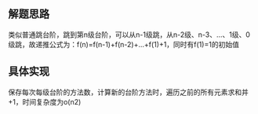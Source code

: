 ## 解题思路
类似普通跳台阶，跳到第n级台阶，可以从n-1级跳，从n-2级、n-3、...、1级、0级跳，故递推公式为：f(n)=f(n-1)+f(n-2)+...+f(1)+1，同时有f(1)=1的初始值
## 具体实现
保存每次每级台阶的方法数，计算新的台阶方法时，遍历之前的所有元素求和并+1，时间复杂度为o(n2)